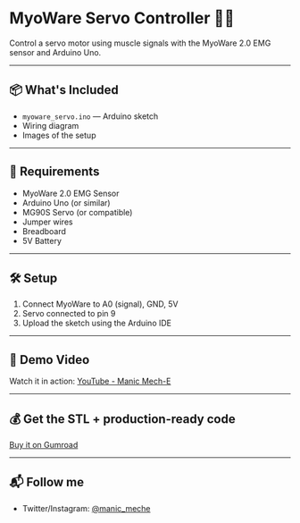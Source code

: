 # MyoWare Servo Controller 💪🤖

Control a servo motor using muscle signals with the MyoWare 2.0 EMG sensor and Arduino Uno.

---

## 📦 What's Included
- `myoware_servo.ino` — Arduino sketch
- Wiring diagram
- Images of the setup

---

## 🔧 Requirements
- MyoWare 2.0 EMG Sensor
- Arduino Uno (or similar)
- MG90S Servo (or compatible)
- Jumper wires
- Breadboard
- 5V Battery

---

## 🛠️ Setup
1. Connect MyoWare to A0 (signal), GND, 5V
2. Servo connected to pin 9
3. Upload the sketch using the Arduino IDE

---

## 🎥 Demo Video
Watch it in action: [YouTube - Manic Mech-E](https://youtube.com/@manic_meche)

---

## 💰 Get the STL + production-ready code  
[Buy it on Gumroad](https://manicmeche.gumroad.com/)

---

## 📬 Follow me
- Twitter/Instagram: [@manic_meche](https://twitter.com/manic_meche)
